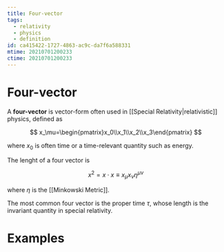 ```yaml
---
title: Four-vector
tags:
  - relativity
  - physics
  - definition
id: ca415422-1727-4863-ac9c-da7f6a588331
mtime: 20210701200233
ctime: 20210701200233
---
```


# Four-vector

A **four-vector** is vector-form often used in [[Special Relativity|relativistic]] physics, defined as

$$
x_\mu=\begin{pmatrix}x_0\\x_1\\x_2\\x_3\end{pmatrix}
$$

where $x_0$ is often time or a time-relevant quantity such as energy.

The lenght of a four vector is

$$
x^2=x\cdot x\equiv x_\mu x_\nu  \eta^{\mu\nu}
$$

where $\eta$ is the [[Minkowski Metric]].

The most common four vector is the proper time $\tau$, whose length is the invariant quantity in special relativity.

# Examples
